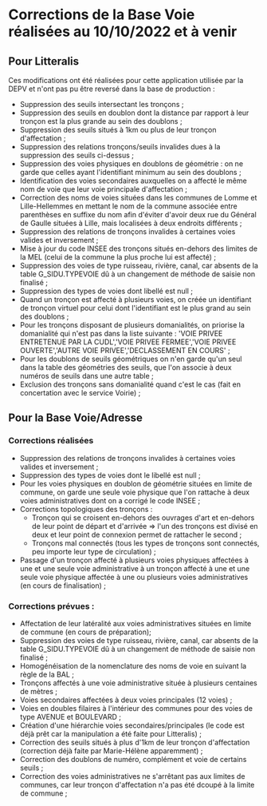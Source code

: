 # Corrections de la Base Voie réalisées au 10/10/2022 et à venir

## Pour Litteralis

Ces modifications ont été réalisées pour cette application utilisée par la DEPV et n'ont pas pu être reversé dans la base de production :

- Suppression des seuils intersectant les tronçons ;
- Suppression des seuils en doublon dont la distance par rapport à leur tronçon est la plus grande au sein des doublons ;
- Suppression des seuils situés à 1km ou plus de leur tronçon d'affectation ;
- Suppression des relations tronçons/seuils invalides dues à la suppression des seuils ci-dessus ;
- Suppression des voies physiques en doublons de géométrie : on ne garde que celles ayant l'identifiant minimum au sein des doublons ;
- Identification des voies secondaires auxquelles on a affecté le même nom de voie que leur voie principale d'affectation ;
- Correction des noms de voies situées dans les communes de Lomme et Lille-Hellemmes en mettant le nom de la commune associée entre parenthèses en suffixe du nom afin d'éviter d'avoir deux rue du Général de Gaulle situées à Lille, mais localisées à deux endroits différents ;
- Suppression des relations de tronçons invalides à certaines voies valides et inversement ;
- Mise à jour du code INSEE des tronçons situés en-dehors des limites de la MEL (celui de la commune la plus proche lui est affecté) ;
- Suppression des voies de type ruisseau, rivière, canal, car absents de la table G_SIDU.TYPEVOIE dû à un changement de méthode de saisie non finalisé ;
- Suppression des types de voies dont libellé est null ;
- Quand un tronçon est affecté à plusieurs voies, on créée un identifiant de tronçon virtuel pour celui dont l'identifiant est le plus grand au sein des doublons ;
- Pour les tronçons disposant de plusieurs domanialités, on priorise la domanialité qui n'est pas dans la liste suivante : 'VOIE PRIVEE ENTRETENUE PAR LA CUDL','VOIE PRIVEE FERMEE','VOIE PRIVEE OUVERTE','AUTRE VOIE PRIVEE','DECLASSEMENT EN COURS' ;
- Pour les doublons de seuils géométriques on n'en garde qu'un seul dans la table des géométries des seuils, que l'on associe à deux numéros de seuils dans une autre table ;
- Exclusion des tronçons sans domanialité quand c'est le cas (fait en concertation avec le service Voirie) ;

## Pour la Base Voie/Adresse

### Corrections réalisées

- Suppression des relations de tronçons invalides à certaines voies valides et inversement ;
- Suppression des types de voies dont le libellé est null ;
- Pour les voies physiques en doublon de géométrie situées en limite de commune, on garde une seule voie physique que l'on rattache à deux voies administratives dont on a corrigé le code INSEE ;
- Corrections topologiques des tronçons :
  - Tronçon qui se croisent en-dehors des ouvrages d'art et en-dehors de leur point de départ et d'arrivée => l'un des tronçons est divisé en deux et leur point de connexion permet de rattacher le second ;
  - Tronçons mal connectés (tous les types de tronçons sont connectés, peu importe leur type de circulation) ;
- Passage d'un tronçon affecté à plusieurs voies physiques affectées à une et une seule voie administrative à un tronçon affecté à une et une seule voie physique affectée à une ou plusieurs voies administratives (en cours de finalisation) ;

### Corrections prévues :

- Affectation de leur latéralité aux voies administratives situées en limite de commune (en cours de préparation);
- Suppression des voies de type ruisseau, rivière, canal, car absents de la table G_SIDU.TYPEVOIE dû à un changement de méthode de saisie non finalisé ;
- Homogénéisation de la nomenclature des noms de voie en suivant la règle de la BAL ;
- Tronçons affectés à une voie administrative située à plusieurs centaines de mètres ;
- Voies secondaires affectées à deux voies principales (12 voies) ;
- Voies en doubles filaires à l'intérieur des communes pour des voies de type AVENUE et BOULEVARD ;
- Création d'une hiérarchie voies secondaires/principales (le code est déjà prêt car la manipulation a été faite pour Litteralis) ;
- Correction des seuils situés à plus d'1km de leur tronçon d'affectation (correction déjà faite par Marie-Hélène apparemment) ;
- Correction des doublons de numéro, complément et voie de certains seuils ;
- Correction des voies administratives ne s'arrêtant pas aux limites de communes, car leur tronçon d'affectation n'a pas été dcoupé à la limite de commune ;
